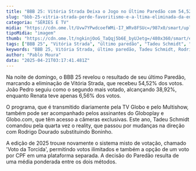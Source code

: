 ```yaml
---
title: "BBB 25: Vitória Strada Deixa o Jogo no Último Paredão com 54,52% dos Votos"
slug: "bbb-25-vitria-strada-perde-favoritismo-e-a-ltima-eliminada-da-edio"
categoria: "SÉRIES E TV"
midia: "https://cdn.ome.lt/Uvw7YPwdcoefWMi-I7_WRv8FSUc=/987x0/smart/uploads/conteudo/fotos/bbb25-vitoria-strada-eliminada.jpg"
tipoMidia: "imagem"
thumb: "https://cdn.ome.lt/ngkinjOoG_TaQqj5b6E_byUJetg=/480x360/smart/extras/conteudos/bbb25-vitoria-strada-eliminada-peq.jpg"
tags: ["BBB 25", "Vitória Strada", "último paredão", "Tadeu Schmidt", "Rodrigo Dourado", "sistema de votação", "Big Brother Brasil 25", "eliminação", "TV Globo", "Globoplay", "votação BBB"]
keywords: "BBB 25, Vitória Strada, último paredão, Tadeu Schmidt, Rodrigo Dourado, sistema de votação, Big Brother Brasil 25, eliminação, TV Globo, Globoplay, votação BBB"
author: "Pablo Moura"
data: "2025-04-21T03:17:41.481Z"
---
```


Na noite de domingo, o BBB 25 revelou o resultado de seu último Paredão, marcando a eliminação de Vitória Strada, que recebeu 54,52% dos votos. João Pedro seguiu como o segundo mais votado, alcançando 38,92%, enquanto Renata teve apenas 6,56% dos votos.

O programa, que é transmitido diariamente pela TV Globo e pelo Multishow, também pode ser acompanhado pelos assinantes do Globoplay e Globo.com, que têm acesso a câmeras exclusivas. Este ano, Tadeu Schmidt comandou pela quarta vez o reality, que passou por mudanças na direção com Rodrigo Dourado substituindo Boninho.

A edição de 2025 trouxe novamente o sistema misto de votação, chamado 'Voto da Torcida', permitindo votos ilimitados e também a opção de um voto por CPF em uma plataforma separada. A decisão do Paredão resulta de uma média ponderada entre os dois métodos.
